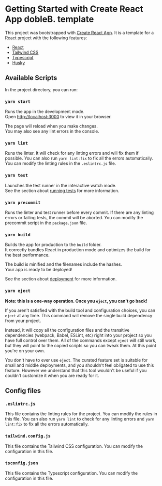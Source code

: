 # Getting Started with Create React App dobleB. template

This project was bootstrapped with [Create React App](https://github.com/facebook/create-react-app). It is a template for a React project with the following features:

-   [React](https://reactjs.org/)
-   [Tailwind CSS](https://tailwindcss.com/)
-   [Typescript](https://www.typescriptlang.org/)
-   [Husky](https://typicode.github.io/husky/#/)

## Available Scripts

In the project directory, you can run:

### `yarn start`

Runs the app in the development mode.\
Open [http://localhost:3000](http://localhost:3000) to view it in your browser.

The page will reload when you make changes.\
You may also see any lint errors in the console.

### `yarn lint`

Runs the linter. It will check for any linting errors and will fix them if possible. You can also run `yarn lint:fix` to fix all the errors automatically. You can modify the linting rules in the `.eslintrc.js` file.

### `yarn test`

Launches the test runner in the interactive watch mode.\
See the section about [running tests](https://facebook.github.io/create-react-app/docs/running-tests) for more information.

### `yarn precommit`

Runs the linter and test runner before every commit. If there are any linting errors or failing tests, the commit will be aborted. You can modify the precommit script in the `package.json` file.

### `yarn build`

Builds the app for production to the `build` folder.\
It correctly bundles React in production mode and optimizes the build for the best performance.

The build is minified and the filenames include the hashes.\
Your app is ready to be deployed!

See the section about [deployment](https://facebook.github.io/create-react-app/docs/deployment) for more information.

### `yarn eject`

**Note: this is a one-way operation. Once you `eject`, you can't go back!**

If you aren't satisfied with the build tool and configuration choices, you can `eject` at any time. This command will remove the single build dependency from your project.

Instead, it will copy all the configuration files and the transitive dependencies (webpack, Babel, ESLint, etc) right into your project so you have full control over them. All of the commands except `eject` will still work, but they will point to the copied scripts so you can tweak them. At this point you're on your own.

You don't have to ever use `eject`. The curated feature set is suitable for small and middle deployments, and you shouldn't feel obligated to use this feature. However we understand that this tool wouldn't be useful if you couldn't customize it when you are ready for it.

## Config files

### `.eslintrc.js`

This file contains the linting rules for the project. You can modify the rules in this file. You can also run `yarn lint` to check for any linting errors and `yarn lint:fix` to fix all the errors automatically.

### `tailwind.config.js`

This file contains the Tailwind CSS configuration. You can modify the configuration in this file.

### `tsconfig.json`

This file contains the Typescript configuration. You can modify the configuration in this file.
